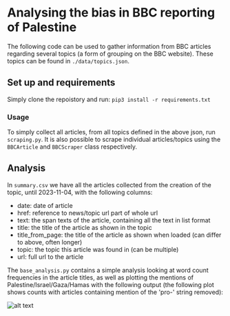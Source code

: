 # Analysing the bias in BBC reporting of Palestine
The following code can be used to gather information from BBC articles regarding several topics (a form of grouping on the BBC website). These topics can be found in ```./data/topics.json```. 

## Set up and requirements
Simply clone the repoistory and run:
```pip3 install -r requirements.txt```

### Usage

To simply collect all articles, from all topics defined in the above json, run  ```scraping.py```. It is also possible to scrape individual articles/topics using the ```BBCArticle``` and ```BBCScraper``` class respectively.

## Analysis 

In ```summary.csv``` we have all the articles collected from the creation of the topic, until 2023-11-04, with the following columns:
* date: date of article
* href: reference to news/topic url part of whole url
* text: the span texts of the article, containing all the text in list format
* title: the title of the article as shown in the topic
* title_from_page: the title of the article as shown when loaded (can differ to above, often longer)
* topic: the topic this article was found in (can be multiple)
* url: full url to the article

The ```base_analysis.py``` contains a simple analysis looking at word count frequencies in the article titles, as well as plotting the mentions of Palestine/Israel/Gaza/Hamas with the following output (the following plot shows counts with articles containing mention of the 'pro-' string removed):

![alt text](./outputs/word_bank_mentions.png "Title")
